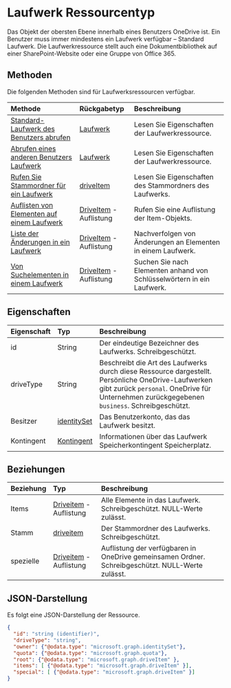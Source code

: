 # <a name="drive-resource-type"></a>Laufwerk Ressourcentyp

Das Objekt der obersten Ebene innerhalb eines Benutzers OneDrive ist.
Ein Benutzer muss immer mindestens ein Laufwerk verfügbar – Standard Laufwerk.
Die Laufwerkressource stellt auch eine Dokumentbibliothek auf einer SharePoint-Website oder eine Gruppe von Office 365.

## <a name="methods"></a>Methoden

Die folgenden Methoden sind für Laufwerksressourcen verfügbar.


| Methode                                                    | Rückgabetyp                          | Beschreibung                                             |
|:----------------------------------------------------------|:-------------------------------------|:--------------------------------------------------------|
| [Standard-Laufwerk des Benutzers abrufen](../api/drive_get.md)           | [Laufwerk](drive.md)                    | Lesen Sie Eigenschaften der Laufwerkressource.                      |
| [Abrufen eines anderen Benutzers Laufwerk](../api/drive_get.md)           | [Laufwerk](drive.md)                    | Lesen Sie Eigenschaften der Laufwerkressource.                      |
| [Rufen Sie Stammordner für ein Laufwerk](../api/item_get.md)    | [driveItem](driveitem.md)            | Lesen Sie Eigenschaften des Stammordners des Laufwerks.        |
| [Auflisten von Elementen auf einem Laufwerk](../api/item_list_children.md)     | [DriveItem](driveitem.md) -Auflistung | Rufen Sie eine Auflistung der Item-Objekts.                           |
| [Liste der Änderungen in ein Laufwerk](../api/item_delta.md)           | [DriveItem](driveitem.md) -Auflistung | Nachverfolgen von Änderungen an Elementen in einem Laufwerk.                      |
| [Von Suchelementen in einem Laufwerk](../api/item_search.md)          | [DriveItem](driveitem.md) -Auflistung | Suchen Sie nach Elementen anhand von Schlüsselwörtern in ein Laufwerk.          |


## <a name="properties"></a>Eigenschaften

| Eigenschaft  | Typ                          | Beschreibung                                                                                          |
|:----------|:------------------------------|:---------------------------------------------------------------------------------------------------------------------------------------------------------|
| id        | String                        | Der eindeutige Bezeichner des Laufwerks. Schreibgeschützt.                                                                                                           |
| driveType | String                        | Beschreibt die Art des Laufwerks durch diese Ressource dargestellt. Persönliche OneDrive-Laufwerken gibt zurück `personal`. OneDrive für Unternehmen zurückgegebenen `business`. Schreibgeschützt. |
| Besitzer     | [identitySet](identityset.md) | Das Benutzerkonto, das das Laufwerk besitzt.                                                                                                                    |
| Kontingent     | [Kontingent](quota.md)             | Informationen über das Laufwerk Speicherkontingent Speicherplatz.                                                                                                       |

## <a name="relationships"></a>Beziehungen

| Beziehung | Typ |Beschreibung |
|:--------|:---------------------------|:-------------------------------------------------------------------------|
| Items   | [Driveitem](driveitem.md) -Auflistung | Alle Elemente in das Laufwerk. Schreibgeschützt. NULL-Werte zulässt.                   |
| Stamm    | [driveitem](driveitem.md)            | Der Stammordner des Laufwerks. Schreibgeschützt.                                 |
| spezielle | [Driveitem](driveitem.md) -Auflistung | Auflistung der verfügbaren in OneDrive gemeinsamen Ordner. Schreibgeschützt. NULL-Werte zulässt. |

## <a name="json-representation"></a>JSON-Darstellung

Es folgt eine JSON-Darstellung der Ressource.

<!-- {
  "blockType": "resource",
  "optionalProperties": [ "items", "root", "special" ],
  "keyProperty": "id",
  "@odata.type": "microsoft.graph.drive"
}-->

```json
{
  "id": "string (identifier)",
  "driveType": "string",
  "owner": {"@odata.type": "microsoft.graph.identitySet"},
  "quota": {"@odata.type": "microsoft.graph.quota"},
  "root": {"@odata.type": "microsoft.graph.driveItem" },
  "items": [ {"@odata.type": "microsoft.graph.driveItem" }],
  "special": [ {"@odata.type": "microsoft.graph.driveItem" }]
}
```

<!-- uuid: 8fcb5dbc-d5aa-4681-8e31-b001d5168d79
2015-10-25 14:57:30 UTC -->
<!-- {
  "type": "#page.annotation",
  "description": "drive resource",
  "keywords": "",
  "section": "documentation",
  "tocPath": "OneDrive/Drive"
}-->
